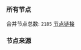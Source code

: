 ### 所有节点
合并节点总数: `2185`
[节点链接](https://raw.githubusercontent.com/rzhy1/11/master/sub/sub_merge_base64.txt)

### 节点来源